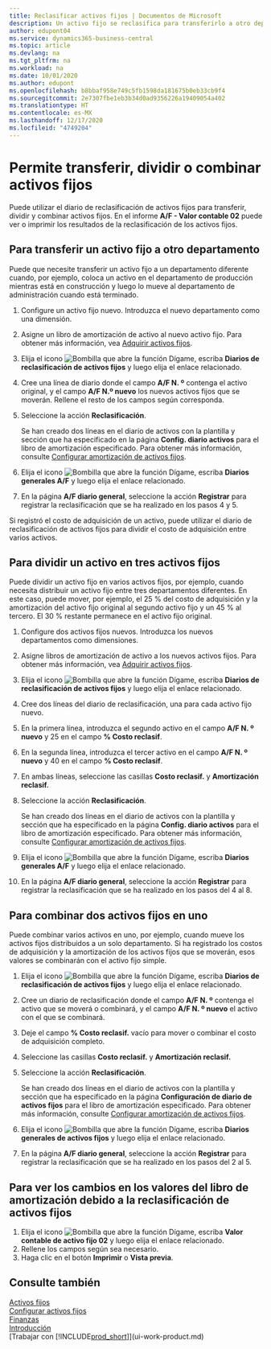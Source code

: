```yaml
---
title: Reclasificar activos fijos | Documentos de Microsoft
description: Un activo fijo se reclasifica para transferirlo a otro departamento, dividirlo o combinarlo con otros activos fijos.
author: edupont04
ms.service: dynamics365-business-central
ms.topic: article
ms.devlang: na
ms.tgt_pltfrm: na
ms.workload: na
ms.date: 10/01/2020
ms.author: edupont
ms.openlocfilehash: b8bbaf958e749c5fb1598da181675b0eb33cb9f4
ms.sourcegitcommit: 2e7307fbe1eb3b34d0ad9356226a19409054a402
ms.translationtype: HT
ms.contentlocale: es-MX
ms.lasthandoff: 12/17/2020
ms.locfileid: "4749204"
---
```

# <a name="transfer-split-or-combine-fixed-assets"></a>Permite transferir, dividir o combinar activos fijos

Puede utilizar el diario de reclasificación de activos fijos para transferir, dividir y combinar activos fijos. En el informe **A/F - Valor contable 02** puede ver o imprimir los resultados de la reclasificación de los activos fijos.

## <a name="to-transfer-a-fixed-asset-to-a-different-department"></a>Para transferir un activo fijo a otro departamento

Puede que necesite transferir un activo fijo a un departamento diferente cuando, por ejemplo, coloca un activo en el departamento de producción mientras está en construcción y luego lo mueve al departamento de administración cuando está terminado.  

1. Configure un activo fijo nuevo. Introduzca el nuevo departamento como una dimensión.  
2. Asigne un libro de amortización de activo al nuevo activo fijo. Para obtener más información, vea [Adquirir activos fijos](fa-how-acquire.md).
3. Elija el icono ![Bombilla que abre la función Dígame](media/ui-search/search_small.png "Dígame qué desea hacer"), escriba **Diarios de reclasificación de activos fijos** y luego elija el enlace relacionado.
4. Cree una línea de diario donde el campo **A/F N. º** contenga el activo original, y el campo **A/F N.º nuevo** los nuevos activos fijos que se moverán. Rellene el resto de los campos según corresponda.  
5. Seleccione la acción **Reclasificación**.

    Se han creado dos líneas en el diario de activos con la plantilla y sección que ha especificado en la página **Config. diario activos** para el libro de amortización especificado. Para obtener más información, consulte [Configurar amortización de activos fijos](fa-how-setup-depreciation.md).
6. Elija el icono ![Bombilla que abre la función Dígame](media/ui-search/search_small.png "Dígame qué desea hacer"), escriba **Diarios generales A/F** y luego elija el enlace relacionado.    
7. En la página **A/F diario general**, seleccione la acción **Registrar** para registrar la reclasificación que se ha realizado en los pasos 4 y 5.

Si registró el costo de adquisición de un activo, puede utilizar el diario de reclasificación de activos fijos para dividir el costo de adquisición entre varios activos.  

## <a name="to-split-a-fixed-asset-into-three-fixed-assets"></a>Para dividir un activo en tres activos fijos
Puede dividir un activo fijo en varios activos fijos, por ejemplo, cuando necesita distribuir un activo fijo entre tres departamentos diferentes. En este caso, puede mover, por ejemplo, el 25 % del costo de adquisición y la amortización del activo fijo original al segundo activo fijo y un 45 % al tercero. El 30 % restante permanece en el activo fijo original.

1. Configure dos activos fijos nuevos. Introduzca los nuevos departamentos como dimensiones.  
2. Asigne libros de amortización de activo a los nuevos activos fijos. Para obtener más información, vea [Adquirir activos fijos](fa-how-acquire.md).
3. Elija el icono ![Bombilla que abre la función Dígame](media/ui-search/search_small.png "Dígame qué desea hacer"), escriba **Diarios de reclasificación de activos fijos** y luego elija el enlace relacionado.
4. Cree dos líneas del diario de reclasificación, una para cada activo fijo nuevo.
5. En la primera línea, introduzca el segundo activo en el campo **A/F N. º nuevo** y 25 en el campo **% Costo reclasif**.
6. En la segunda línea, introduzca el tercer activo en el campo **A/F N. º nuevo** y 40 en el campo **% Costo reclasif**.
7. En ambas líneas, seleccione las casillas **Costo reclasif.** y **Amortización reclasif.**  
8. Seleccione la acción **Reclasificación**.  

    Se han creado dos líneas en el diario de activos con la plantilla y sección que ha especificado en la página **Config. diario activos** para el libro de amortización especificado. Para obtener más información, consulte [Configurar amortización de activos fijos](fa-how-setup-depreciation.md).    
9. Elija el icono ![Bombilla que abre la función Dígame](media/ui-search/search_small.png "Dígame qué desea hacer"), escriba **Diarios generales A/F** y luego elija el enlace relacionado.
10. En la página **A/F diario general**, seleccione la acción **Registrar** para registrar la reclasificación que se ha realizado en los pasos del 4 al 8.

## <a name="to-combine-two-fixed-assets-into-one"></a>Para combinar dos activos fijos en uno

Puede combinar varios activos en uno, por ejemplo, cuando mueve los activos fijos distribuidos a un solo departamento. Si ha registrado los costos de adquisición y la amortización de los activos fijos que se moverán, esos valores se combinarán con el activo fijo simple.

1. Elija el icono ![Bombilla que abre la función Dígame](media/ui-search/search_small.png "Dígame qué desea hacer"), escriba **Diarios de reclasificación de activos fijos** y luego elija el enlace relacionado.
2. Cree un diario de reclasificación donde el campo **A/F N. º** contenga el activo que se moverá o combinará, y el campo **A/F N. º nuevo** el activo con el que se combinará.
3. Deje el campo **% Costo reclasif.** vacío para mover o combinar el costo de adquisición completo.  
4. Seleccione las casillas **Costo reclasif.** y **Amortización reclasif.**
5. Seleccione la acción **Reclasificación**.

    Se han creado dos líneas en el diario de activos con la plantilla y sección que ha especificado en la página **Configuración de diario de activos fijos** para el libro de amortización especificado. Para obtener más información, consulte [Configurar amortización de activos fijos](fa-how-setup-depreciation.md).   
6. Elija el icono ![Bombilla que abre la función Dígame](media/ui-search/search_small.png "Dígame qué desea hacer"), escriba **Diarios generales de activos fijos** y luego elija el enlace relacionado.
7. En la página **A/F diario general**, seleccione la acción **Registrar** para registrar la reclasificación que se ha realizado en los pasos del 2 al 5.

## <a name="to-view-changed-depreciation-book-values-due-to-fixed-asset-reclassification"></a>Para ver los cambios en los valores del libro de amortización debido a la reclasificación de activos fijos

1. Elija el icono ![Bombilla que abre la función Dígame](media/ui-search/search_small.png "Dígame qué desea hacer"), escriba **Valor contable de activo fijo 02** y luego elija el enlace relacionado.
2. Rellene los campos según sea necesario.
3. Haga clic en el botón **Imprimir** o **Vista previa**.  

## <a name="see-also"></a>Consulte también

[Activos fijos](fa-manage.md)  
[Configurar activos fijos](fa-setup.md)  
[Finanzas](finance.md)  
[Introducción](product-get-started.md)  
[Trabajar con [!INCLUDE[prod_short](includes/prod_short.md)]](ui-work-product.md)

